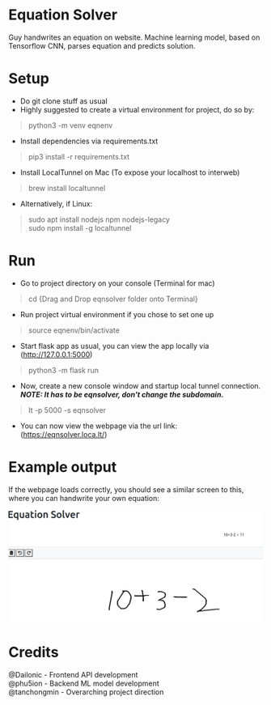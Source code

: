 # Equation Solver
Guy handwrites an equation on website. Machine learning model, based on Tensorflow CNN, parses equation and predicts solution.

# Setup
- Do git clone stuff as usual
- Highly suggested to create a virtual environment for project, do so by:
> python3 -m venv eqnenv
- Install dependencies via requirements.txt
> pip3 install -r requirements.txt
- Install LocalTunnel on Mac (To expose your localhost to interweb)
> brew install localtunnel
- Alternatively, if Linux:
> sudo apt install nodejs npm nodejs-legacy  
> sudo npm install -g localtunnel

# Run
- Go to project directory on your console (Terminal for mac)
> cd {Drag and Drop eqnsolver folder onto Terminal}
- Run project virtual environment if you chose to set one up
> source eqnenv/bin/activate
- Start flask app as usual, you can view the app locally via (http://127.0.0.1:5000)
> python3 -m flask run

- Now, create a new console window and startup local tunnel connection. ***NOTE: It has to be eqnsolver, don't change the subdomain.***
> lt -p 5000 -s eqnsolver
- You can now view the webpage via the url link: (https://eqnsolver.loca.lt/)

# Example output
If the webpage loads correctly, you should see a similar screen to this, where you can handwrite your own equation:  

![Example Output](test/example_output.png?raw=true)


# Credits
@Dailonic - Frontend API development  
@phu5ion - Backend ML model development  
@tanchongmin - Overarching project direction
